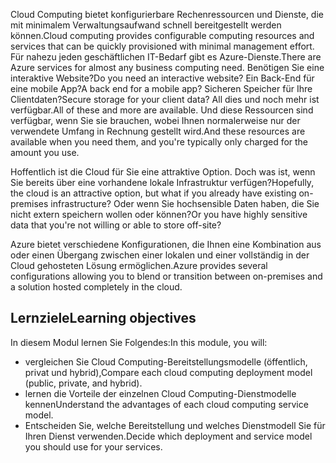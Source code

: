 <span data-ttu-id="68862-101">Cloud Computing bietet konfigurierbare Rechenressourcen und Dienste, die mit minimalem Verwaltungsaufwand schnell bereitgestellt werden können.</span><span class="sxs-lookup"><span data-stu-id="68862-101">Cloud computing provides configurable computing resources and services that can be quickly provisioned with minimal management effort.</span></span> <span data-ttu-id="68862-102">Für nahezu jeden geschäftlichen IT-Bedarf gibt es Azure-Dienste.</span><span class="sxs-lookup"><span data-stu-id="68862-102">There are Azure services for almost any business computing need.</span></span> <span data-ttu-id="68862-103">Benötigen Sie eine interaktive Website?</span><span class="sxs-lookup"><span data-stu-id="68862-103">Do you need an interactive website?</span></span> <span data-ttu-id="68862-104">Ein Back-End für eine mobile App?</span><span class="sxs-lookup"><span data-stu-id="68862-104">A back end for a mobile app?</span></span> <span data-ttu-id="68862-105">Sicheren Speicher für Ihre Clientdaten?</span><span class="sxs-lookup"><span data-stu-id="68862-105">Secure storage for your client data?</span></span> <span data-ttu-id="68862-106">All dies und noch mehr ist verfügbar.</span><span class="sxs-lookup"><span data-stu-id="68862-106">All of these and more are available.</span></span> <span data-ttu-id="68862-107">Und diese Ressourcen sind verfügbar, wenn Sie sie brauchen, wobei Ihnen normalerweise nur der verwendete Umfang in Rechnung gestellt wird.</span><span class="sxs-lookup"><span data-stu-id="68862-107">And these resources are available when you need them, and you're typically only charged for the amount you use.</span></span>

<span data-ttu-id="68862-108">Hoffentlich ist die Cloud für Sie eine attraktive Option. Doch was ist, wenn Sie bereits über eine vorhandene lokale Infrastruktur verfügen?</span><span class="sxs-lookup"><span data-stu-id="68862-108">Hopefully, the cloud is an attractive option, but what if you already have existing on-premises infrastructure?</span></span> <span data-ttu-id="68862-109">Oder wenn Sie hochsensible Daten haben, die Sie nicht extern speichern wollen oder können?</span><span class="sxs-lookup"><span data-stu-id="68862-109">Or you have highly sensitive data that you're not willing or able to store off-site?</span></span>

<span data-ttu-id="68862-110">Azure bietet verschiedene Konfigurationen, die Ihnen eine Kombination aus oder einen Übergang zwischen einer lokalen und einer vollständig in der Cloud gehosteten Lösung ermöglichen.</span><span class="sxs-lookup"><span data-stu-id="68862-110">Azure provides several configurations allowing you to blend or transition between on-premises and a solution hosted completely in the cloud.</span></span>

## <a name="learning-objectives"></a><span data-ttu-id="68862-111">Lernziele</span><span class="sxs-lookup"><span data-stu-id="68862-111">Learning objectives</span></span>

<span data-ttu-id="68862-112">In diesem Modul lernen Sie Folgendes:</span><span class="sxs-lookup"><span data-stu-id="68862-112">In this module, you will:</span></span>

- <span data-ttu-id="68862-113">vergleichen Sie Cloud Computing-Bereitstellungsmodelle (öffentlich, privat und hybrid),</span><span class="sxs-lookup"><span data-stu-id="68862-113">Compare each cloud computing deployment model (public, private, and hybrid).</span></span>
- <span data-ttu-id="68862-114">lernen die Vorteile der einzelnen Cloud Computing-Dienstmodelle kennen</span><span class="sxs-lookup"><span data-stu-id="68862-114">Understand the advantages of each cloud computing service model.</span></span>
- <span data-ttu-id="68862-115">Entscheiden Sie, welche Bereitstellung und welches Dienstmodell Sie für Ihren Dienst verwenden.</span><span class="sxs-lookup"><span data-stu-id="68862-115">Decide which deployment and service model you should use for your services.</span></span>
